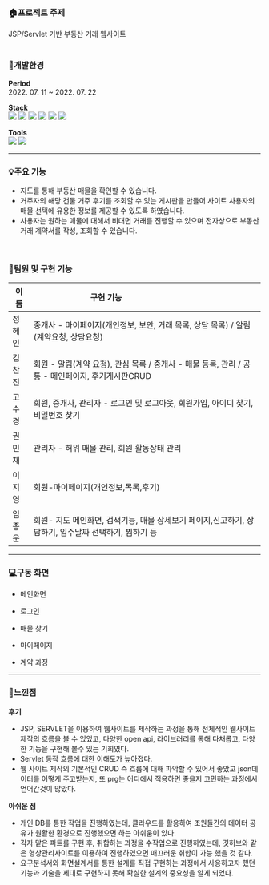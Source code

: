 

### :house:프로젝트 주제
JSP/Servlet 기반 부동산 거래 웹사이트
<br>
<br>
### :running:개발환경

__Period__ <br> 2022. 07. 11 ~ 2022. 07. 22 <br>

__Stack__ <br>
  <img src="https://img.shields.io/badge/JAVA-007396?style=for-the-badge&logo=java&logoColor=white">    <img src="https://img.shields.io/badge/javascript-F7DF1E?style=for-the-badge&logo=javascript&logoColor=black">
<img src="https://img.shields.io/badge/jquery-0769AD?style=for-the-badge&logo=jquery&logoColor=white"> <img src="https://img.shields.io/badge/html-E34F26?style=for-the-badge&logo=html5&logoColor=white">
<img src="https://img.shields.io/badge/css-1572B6?style=for-the-badge&logo=css3&logoColor=white">  <img src="https://img.shields.io/badge/Oracle-F80000?style=for-the-badge&logo=oracle&logoColor=white">


__Tools__ <br>  <img src="https://img.shields.io/badge/Windows-007396?style=for-the-badge&logo=windows&logoColor=white">    <img src="https://img.shields.io/badge/Eclipse-F7DF1E?style=for-the-badge&logo=eclipse&logoColor=black">



<hr>

### :bulb:주요 기능

- 지도를 통해 부동산 매물을 확인할 수 있습니다.
- 거주자의 해당 건물 거주 후기를 조회할 수 있는 게시판을 만들어 사이트 사용자의 매물 선택에 유용한 정보를 제공할 수 있도록 하였습니다.
- 사용자는 원하는 매물에 대해서 비대면 거래를 진행할 수 있으며 전자상으로 부동산 거래 계약서를 작성, 조회할 수 있습니다.

<br>

### :couple:팀원 및 구현 기능
|이름|<div style="width:290px">구현 기능</div>|
|---|--------------|
|정혜인|중개사 - 마이페이지(개인정보, 보안, 거래 목록, 상담 목록) / 알림(계약요청, 상담요청)|
|김찬진|회원 - 알림(계약 요청), 관심 목록 / 중개사 - 매물 등록, 관리 / 공통 - 메인페이지, 후기게시판CRUD|
|고수경|회원, 중개사, 관리자 - 로그인 및 로그아웃, 회원가입, 아이디 찾기, 비밀번호 찾기|
|권민채|관리자 - 허위 매물 관리, 회원 활동상태 관리|
|이지영|회원-마이페이지(개인정보,목록,후기)|
|임종운|회원- 지도 메인화면, 검색기능, 매물 상세보기 페이지,신고하기, 상담하기, 입주날짜 선택하기, 찜하기 등|


<hr>


### :computer:구동 화면

- 메인화면

- 로그인

- 매물 찾기

- 마이페이지

- 계약 과정





<hr>

### :thought_balloon:느낀점

__후기__
- JSP, SERVLET을 이용하여 웹사이트를 제작하는 과정을 통해 전체적인 웹사이트 제작의 흐름을 볼 수 있었고, 다양한 open api, 라이브러리를 통해 다채롭고, 다양한 기능을 구현해 볼수 있는 기회였다.
- Servlet 동작 흐름에 대한 이해도가 높아졌다.
- 웹 사이트 제작의 기본적인 CRUD 즉 흐름에 대해 파악할 수 있어서 좋았고 json데이터를 어떻게 주고받는지, 또 prg는 어디에서 적용하면 좋을지 고민하는 과정에서 얻어간것이 많았다.

__아쉬운 점__
- 개인 DB를 통한 작업을 진행하였는데, 클라우드를 활용하여 조원들간의 데이터 공유가 원활한 환경으로 진행했으면 하는 아쉬움이 있다.
- 각자 맡은 파트를 구현 후, 취합하는 과정을 수작업으로 진행하였는데, 깃허브와 같은 형상관리사이트를 이용하여 진행하였으면 매끄러운 취합이 가능 했을 것 같다.
- 요구분석서와 화면설계서를 통한 설계를 직접 구현하는 과정에서 사용하고자 했던 기능과 기술을 제대로 구현하지 못해 확실한 설계의 중요성을 알게 되었다.
